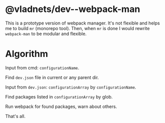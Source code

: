 # @vladnets/dev--webpack-man
This is a prototype version of webpack manager. It's not flexible and helps me to build `mr` (monorepo tool).
Then, when `mr` is done I would rewrite `webpack-man` to be modular and flexible.

# Algorithm
Input from cmd: `configurationName`.

Find `dev.json` file in current or any parent dir.

Input from `dev.json`: `configurationArray` by `configurationName`.

Find packages listed in `configurationArray` by glob.

Run webpack for found packages, warn about others.

That's all.

